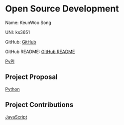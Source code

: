 # Open Source Development

Name: KeunWoo Song

UNI: ks3651

GitHub: [GitHub](https://github.com/kw9212)

GitHub README: [GitHub README](https://github.com/kw9212/kw9212/blob/main/README.md)

[PyPI](https://pypi.org/user/kw9212/)

## Project Proposal

[Python](../projects/python/notification.md)

## Project Contributions

[JavaScript](../projects/javascript/calculator.md)
